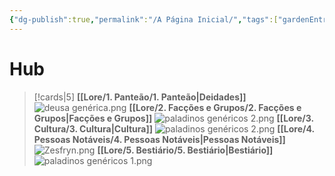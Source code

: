 ```yaml
---
{"dg-publish":true,"permalink":"/A Página Inicial/","tags":["gardenEntry"],"updated":"2025-06-23T22:04:15.692-03:00"}
---
```


# Hub
>[!cards|5]
>**[[Lore/1. Panteão/1. Panteão\|Deidades]]**
>![deusa genérica.png](/img/user/Recursos/Imagens/deusa%20gen%C3%A9rica.png)
>**[[Lore/2. Facções e Grupos/2. Facções e Grupos\|Facções e Grupos]]**
>![paladinos genéricos 2.png](/img/user/Recursos/Imagens/paladinos%20gen%C3%A9ricos%202.png)
>**[[Lore/3. Cultura/3. Cultura\|Cultura]]**
>![paladinos genéricos 2.png](/img/user/Recursos/Imagens/paladinos%20gen%C3%A9ricos%202.png)
>**[[Lore/4. Pessoas Notáveis/4. Pessoas Notáveis\|Pessoas Notáveis]]**
>![Zesfryn.png](/img/user/Recursos/Imagens/Zesfryn.png)
>**[[Lore/5. Bestiário/5. Bestiário\|Bestiário]]**
>![paladinos genéricos 1.png](/img/user/Recursos/Imagens/paladinos%20gen%C3%A9ricos%201.png)

